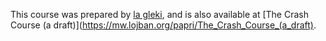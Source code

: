 This course was prepared by [la gleki](gleki.is.my.name@gmail.com), and is also available at [The Crash Course (a draft)](https://mw.lojban.org/papri/The_Crash_Course_(a_draft).
